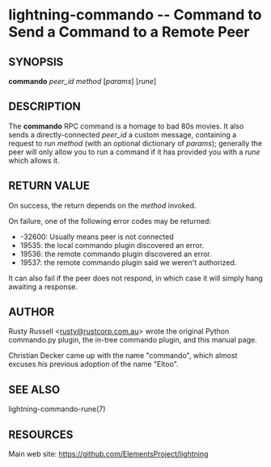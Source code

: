 lightning-commando -- Command to Send a Command to a Remote Peer
================================================================

SYNOPSIS
--------

**commando** *peer\_id* *method* [*params*] [*rune*]

DESCRIPTION
-----------

The **commando** RPC command is a homage to bad 80s movies.  It also
sends a directly-connected *peer\_id* a custom message, containing a
request to run *method* (with an optional dictionary of *params*);
generally the peer will only allow you to run a command if it has
provided you with a *rune* which allows it.

RETURN VALUE
------------

On success, the return depends on the *method* invoked.

On failure, one of the following error codes may be returned:

- -32600: Usually means peer is not connected
- 19535: the local commando plugin discovered an error.
- 19536: the remote commando plugin discovered an error.
- 19537: the remote commando plugin said we weren't authorized.

It can also fail if the peer does not respond, in which case it will simply
hang awaiting a response.

AUTHOR
------

Rusty Russell <<rusty@rustcorp.com.au>> wrote the original Python
commando.py plugin, the in-tree commando plugin, and this manual page.

Christian Decker came up with the name "commando", which almost
excuses his previous adoption of the name "Eltoo".

SEE ALSO
--------

lightning-commando-rune(7)

RESOURCES
---------

Main web site: <https://github.com/ElementsProject/lightning>

[comment]: # ( SHA256STAMP:6f4406cae30cab813b3bf4e1242af914276716a057e558474e29340665ee8c2f)
